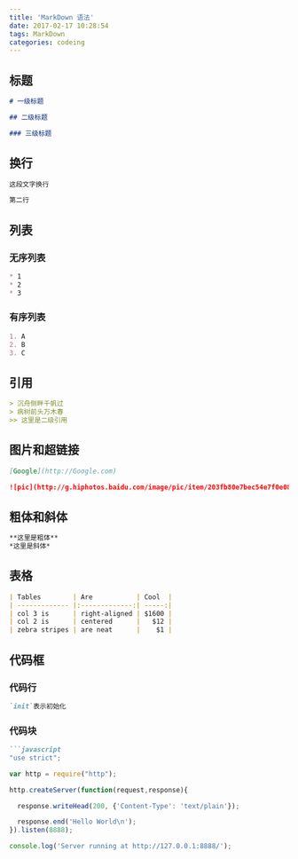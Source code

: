 ```yaml
---
title: 'MarkDown 语法'
date: 2017-02-17 10:28:54
tags: MarkDown
categories: codeing
---
```


## 标题

```markdown
# 一级标题

## 二级标题

### 三级标题
```

## 换行

```markdown
这段文字换行  

第二行
```

## 列表

### 无序列表

```markdown
* 1
* 2
* 3
```

### 有序列表

```markdown
1. A
2. B
3. C
```

## 引用

```markdown
> 沉舟侧畔千帆过  
> 病树前头万木春
>> 这里是二级引用
```

## 图片和超链接

```markdown
[Google](http://Google.com)

![pic](http://g.hiphotos.baidu.com/image/pic/item/203fb80e7bec54e7f0e0839fb7389b504fc26a27.jpg)
```

## 粗体和斜体

```markdown
**这里是粗体**  
*这里是斜体*
```

## 表格

```markdown
| Tables        | Are           | Cool  |
| ------------- |:-------------:| -----:|
| col 3 is      | right-aligned | $1600 |
| col 2 is      | centered      |   $12 |
| zebra stripes | are neat      |    $1 |
```

## 代码框

### 代码行

```markdown
`init`表示初始化
```

### 代码块

```markdown
```javascript
"use strict";

var http = require("http");

http.createServer(function(request,response){

  response.writeHead(200, {'Content-Type': 'text/plain'});

  response.end('Hello World\n');
}).listen(8888);

console.log('Server running at http://127.0.0.1:8888/');
```
